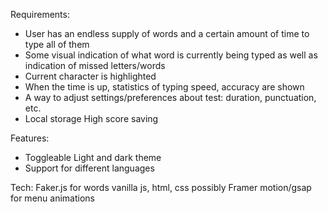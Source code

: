 Requirements:
- User has an endless supply of words and a certain amount of time to type all of them
- Some visual indication of what word is currently being typed as well as indication of missed letters/words
- Current character is highlighted
- When the time is up, statistics of typing speed, accuracy are shown
- A way to adjust settings/preferences about test: duration, punctuation, etc.
- Local storage High score saving

Features:
- Toggleable Light and dark theme
- Support for different languages

Tech:
Faker.js for words
vanilla js, html, css
possibly Framer motion/gsap for menu animations